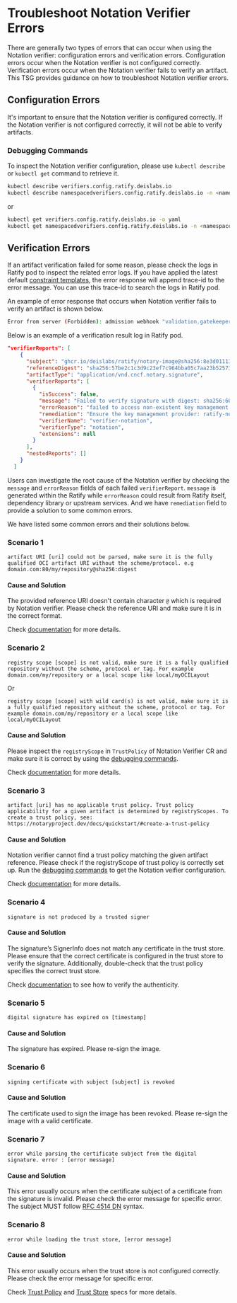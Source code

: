 # Troubleshoot Notation Verifier Errors

There are generally two types of errors that can occur when using the Notation verifier: configuration errors and verification errors. Configuration errors occur when the Notation verifier is not configured correctly. Verification errors occur when the Notation verifier fails to verify an artifact. This TSG provides guidance on how to troubleshoot Notation verifier errors.

## Configuration Errors
It's important to ensure that the Notation verifier is configured correctly. If the Notation verifier is not configured correctly, it will not be able to verify artifacts.

### Debugging Commands
To inspect the Notation verifier configuration, please use ```kubectl describe``` or ```kubectl get``` command to retrieve it.
```bash
kubectl describe verifiers.config.ratify.deislabs.io
kubectl describe namespacedverifiers.config.ratify.deislabs.io -n <namespace>
```
or

```bash
kubectl get verifiers.config.ratify.deislabs.io -o yaml
kubectl get namespacedverifiers.config.ratify.deislabs.io -n <namespace> -o yaml
```

## Verification Errors
If an artifact verification failed for some reason, please check the logs in Ratify pod to inspect the related error logs. If you have applied the latest default [constraint templates](https://github.com/ratify-project/ratify/blob/dev/library/default/template.yaml), the error response will append trace-id to the error message. You can use this trace-id to search the logs in Ratify pod.

An example of error response that occurs when Notation verifier fails to verify an artifact is shown below.
```bash
Error from server (Forbidden): admission webhook "validation.gatekeeper.sh" denied the request: [ratify-constraint] Time=2024-08-29T08:05:56.671212635Z, failed to verify the artifact: libinbinacr.azurecr.io/testimage@sha256:f2502800f0663995420b13214a0d20eae1ec9a3c072f99c462cef0132a684556, trace-id: bf280642-0be3-466d-a038-deb6838f6ff9
```

Below is an example of a verification result log in Ratify pod.

```json
"verifierReports": [
    {
      "subject": "ghcr.io/deislabs/ratify/notary-image@sha256:8e3d01113285a0e4aa574da8eb9c0f112a1eb979d72f73399d7175ba3cdb1c1b",
      "referenceDigest": "sha256:57be2c1c3d9c23ef7c964bba05c7aa23b525732e9c9af9652654ccc3f4babb0e",
      "artifactType": "application/vnd.cncf.notary.signature",
      "verifierReports": [
        {
          "isSuccess": false,
          "message": "Failed to verify signature with digest: sha256:602457f6331f80ef56d8b79b6b53c070a71a167deac0bf626ee9722dd829a5a9: unable to fetch certificates from Key Management Provider and Certificate Store: ratify-notation-inline-cert-0",
          "errorReason": "failed to access non-existent key management provider: ratify-notation-inline-cert-0",
          "remediation": "Ensure the key management provider: ratify-notation-inline-cert-0 is created under namespace: [] or as a cluster-wide resource.",
          "verifierName": "verifier-notation",
          "verifierType": "notation",
          "extensions": null
        }
      ],
      "nestedReports": []
    }
  ]
```

Users can investigate the root cause of the Notation verifier by checking the `message` and `errorReason` fields of each failed `verifierReport`. `message` is generated within the Ratify while `errorReason` could result from Ratify itself, dependency library or upstream services. And we have `remediation` field to provide a solution to some common errors.

We have listed some common errors and their solutions below.

### Scenario 1
```
artifact URI [uri] could not be parsed, make sure it is the fully qualified OCI artifact URI without the scheme/protocol. e.g domain.com:80/my/repository@sha256:digest
```

#### Cause and Solution
The provided reference URI doesn't contain character `@` which is required by Notation verifier. Please check the reference URI and make sure it is in the correct format. 

Check [documentation](https://github.com/notaryproject/specifications/blob/main/specs/trust-store-trust-policy.md#selecting-a-trust-policy-based-on-artifact-uri) for more details.

### Scenario 2
```
registry scope [scope] is not valid, make sure it is a fully qualified repository without the scheme, protocol or tag. For example domain.com/my/repository or a local scope like local/myOCILayout
```
Or
```
registry scope [scope] with wild card(s) is not valid, make sure it is a fully qualified repository without the scheme, protocol or tag. For example domain.com/my/repository or a local scope like local/myOCILayout
```

#### Cause and Solution
Please inspect the `registryScope` in `TrustPolicy` of Notation Verifier CR and make sure it is correct by using the [debugging commands](#debugging-commands).

Check [documentation](https://github.com/notaryproject/specifications/blob/main/specs/trust-store-trust-policy.md#selecting-a-trust-policy-based-on-artifact-uri) for more details.

### Scenario 3
```
artifact [uri] has no applicable trust policy. Trust policy applicability for a given artifact is determined by registryScopes. To create a trust policy, see: https://notaryproject.dev/docs/quickstart/#create-a-trust-policy
```

#### Cause and Solution
Notation verifier cannot find a trust policy matching the given artifact reference. Please check if the registryScope of trust policy is correctly set up. Run the [debugging commands](#debugging-commands) to get the Notation veifier configuration.

Check [documentation](https://notaryproject.dev/docs/quickstart/#create-a-trust-policy) for more details.

### Scenario 4
```
signature is not produced by a trusted signer
```

#### Cause and Solution
The signature’s SignerInfo does not match any certificate in the trust store. Please ensure that the correct certificate is configured in the trust store to verify the signature. Additionally, double-check that the trust policy specifies the correct trust store.

Check [documentation](https://github.com/notaryproject/specifications/blob/main/specs/trust-store-trust-policy.md#steps) to see how to verify the authenticity.

### Scenario 5
```
digital signature has expired on [timestamp]
```

#### Cause and Solution
The signature has expired. Please re-sign the image.

### Scenario 6
```
signing certificate with subject [subject] is revoked
```

#### Cause and Solution
The certificate used to sign the image has been revoked. Please re-sign the image with a valid certificate.

### Scenario 7
```
error while parsing the certificate subject from the digital signature. error : [error message]
```

#### Cause and Solution
This error usually occurs when the certificate subject of a certificate from the signature is invalid. Please check the error message for specific error. The subject MUST follow [RFC 4514 DN](https://datatracker.ietf.org/doc/html/rfc4514) syntax.

### Scenario 8
```
error while loading the trust store, [error message]
```

#### Cause and Solution
This error usually occurs when the trust store is not configured correctly. Please check the error message for specific error.

Check [Trust Policy](https://github.com/notaryproject/specifications/blob/main/specs/trust-store-trust-policy.md#trust-policy) and [Trust Store](https://github.com/notaryproject/specifications/blob/main/specs/trust-store-trust-policy.md#trust-store) specs for more details.
